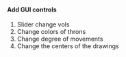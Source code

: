 #### Add GUI controls
1. Slider change vols
2. Change colors of throns
3. Change degree of movements
4. Change the centers of the drawings
